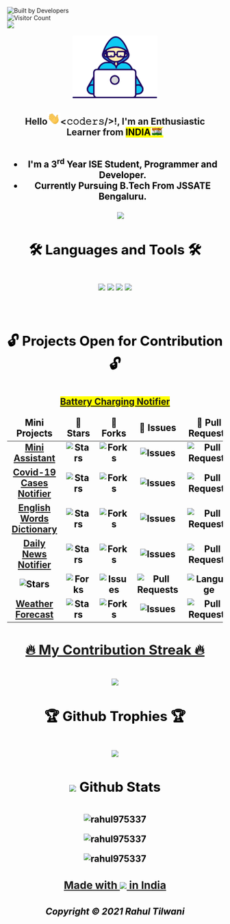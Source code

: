 ![Built by Developers](https://forthebadge.com/images/badges/built-by-developers.svg)  <br/>
![Visitor Count](https://profile-counter.glitch.me/{rahul975337}/count.svg) <br/>
![](https://komarev.com/ghpvc/?username=rahul975337)<br/>

<p align="center">
<img src="https://github.com/rahul975337/rahul975337/blob/master/Content/Programmer.gif" width="200px">
</p>
     
### <h2 align="center">Hello<img src="https://raw.githubusercontent.com/ABSphreak/ABSphreak/master/gifs/Hi.gif" width="30px"><𝚌𝚘𝚍𝚎𝚛𝚜/>!,  I'm an Enthusiastic Learner from <mark>INDIA<mark/><img src="https://github.com/rahul975337/rahul975337/blob/master/Content/flag.gif" width="30px"><h2/>
    
<h4>   
    
- I'm a 3<sup>rd</sup> Year ISE Student, **Programmer** and **Developer**.
- Currently Pursuing **B.Tech From **JSSATE** Bengaluru.**

 
<pre>  <b><a id="raw-url" href="https://drive.google.com/file/d/1jXqAhdVCX7rJlyaaKq8l01jKBpj2N0d-/view?usp=sharing"><img src="https://img.shields.io/badge/DOWNLOAD-RESUME-red.svg?logo=docusign&logoColor=yellow&style=for-the-badge"/></a></b></pre>


### <h2 align="center">🛠️ Languages and Tools 🛠️<h2/>
    
<p align="center">
<code><a href="https://www.python.org/"><img src="https://image.flaticon.com/icons/png/128/174/174854.png"></a></code>
<code><a href="https://en.wikipedia.org/wiki/C_(programming_language)"><img src="https://image.flaticon.com/icons/png/128/732/732190.png"></a></code>
<code><a href="https://html.com/"><img src="https://image.flaticon.com/icons/png/128/136/136530.png"></a></code>
<code><a href="https://github.com/rahul975337/"><img src="https://image.flaticon.com/icons/png/128/1260/1260667.png"></a></code>

</p>
</br>

### <h2 align="center">🔓 Projects Open for Contribution 🔓<h2/> 

<table align="center">
    <thead align="center">
        <tr border: 1px;>
            <td><b>Mini Projects</b></td>
            <td><b>🌟 Stars</b></td>
            <td><b>🍴 Forks</b></td>
            <td><b>🐛 Issues</b></td>
            <td><b>🔔 Pull Requests</b></td>
            <td><b>👨‍💻 Language</b></td>
        </tr>
     </thead>
    <tbody>
         <tr>
            <td><a href="https://github.com/rahul975337/Mini_Assistant"</a><b>Mini Assistant</b></td>
            <td><img alt="Stars"src="https://img.shields.io/github/stars/rahul975337/Mini_Assistant?style=flat-square&labelColor=343b41"/></td>
            <td><img alt="Forks"src="https://img.shields.io/github/forks/rahul975337/Mini_Assistant?style=flat-square&labelColor=343b41"/></td>
            <td><img alt="Issues"src="https://img.shields.io/github/issues/rahul975337/Mini_Assistant?style=flat-square&labelColor=343b41"/></td>
            <td><img alt="Pull Requests"src="https://img.shields.io/github/issues-pr/rahul975337/Mini_Assistant?style=flat-square"/></td>
            <td><img alt="Language"src="https://img.shields.io/github/languages/top/rahul975337/Mini_Assistant?label=Python&style=flat-square"/></td>
        </tr>
        <tr>
            <td><a href="https://github.com/rahul975337/Covid_Cases_Notifier"</a><b>Covid-19 Cases Notifier</b></td>
            <td><img alt="Stars"src="https://img.shields.io/github/stars/rahul975337/Covid_Cases_Notifier?style=flat-square&labelColor=343b41"/></td>
            <td><img alt="Forks"src="https://img.shields.io/github/forks/rahul975337/Covid_Cases_Notifier?style=flat-square&labelColor=343b41"/></td>
            <td><img alt="Issues"src="https://img.shields.io/github/issues/rahul975337/Covid_Cases_Notifier?style=flat-square&labelColor=343b41"/></td>
            <td><img alt="Pull Requests"src="https://img.shields.io/github/issues-pr/rahul975337/Covid_Cases_Notifier?style=flat-square"/></td>
            <td><img alt="Language"src="https://img.shields.io/github/languages/top/rahul975337/Covid_Cases_Notifier?label=Python&style=flat-square"/></td>
        </tr>
        <tr>
            <td><a href="https://github.com/rahul975337/Words_Dictionary"</a><b>English Words Dictionary</b></td>
            <td><img alt="Stars"src="https://img.shields.io/github/stars/rahul975337/Words_Dictionary?style=flat-square&labelColor=343b41"/></td>
            <td><img alt="Forks"src="https://img.shields.io/github/forks/rahul975337/Words_Dictionary?style=flat-square&labelColor=343b41"/></td>
            <td><img alt="Issues"src="https://img.shields.io/github/issues/rahul975337/Words_Dictionary?style=flat-square&labelColor=343b41"/></td>
            <td><img alt="Pull Requests"src="https://img.shields.io/github/issues-pr/rahul975337/Words_Dictionary?style=flat-square"/></td>
            <td><img alt="Language"src="https://img.shields.io/github/languages/top/rahul975337/Words_Dictionary?label=Python&style=flat-square"/></td>
        </tr>
         <tr>
            <td><a href="https://github.com/rahul975337/Daily_News_Notification"</a><b>Daily News Notifier</b></td>
            <td><img alt="Stars"src="https://img.shields.io/github/stars/rahul975337/Daily_News_Notification?style=flat-square&labelColor=343b41"/></td>
            <td><img alt="Forks"src="https://img.shields.io/github/forks/rahul975337/Daily_News_Notification?style=flat-square&labelColor=343b41"/></td>
            <td><img alt="Issues"src="https://img.shields.io/github/issues/rahul975337/Daily_News_Notification?style=flat-square&labelColor=343b41"/></td>
            <td><img alt="Pull Requests"src="https://img.shields.io/github/issues-pr/rahul975337/Daily_News_Notification?style=flat-square"/></td>
            <td><img alt="Language"src="https://img.shields.io/github/languages/top/rahul975337/Daily_News_Notification?label=Python&style=flat-square"/></td>
        </tr>
        <trrahul975337
            <td><a href="https://github.com/rahul975337/Battery_Charge_Notifier"</a><b>Battery Charging Notifier</b></td>
            <td><img alt="Stars"src="https://img.shields.io/github/stars/rahul975337/Battery_Charge_Notifier?style=flat-square&labelColor=343b41"/></td>
            <td><img alt="Forks"src="https://img.shields.io/github/forks/rahul975337/Battery_Charge_Notifier?style=flat-square&labelColor=343b41"/></td>
            <td><img alt="Issues"src="https://img.shields.io/github/issues/rahul975337/Battery_Charge_Notifier?style=flat-square&labelColor=343b41"/></td>
            <td><img alt="Pull Requests"src="https://img.shields.io/github/issues-pr/rahul975337/Battery_Charge_Notifier?style=flat-square"/></td>
            <td><img alt="Language"src="https://img.shields.io/github/languages/top/rahul975337/Battery_Charge_Notifier?label=Python&style=flat-square"/></td>
         </tr>
        <tr>
            <td><a href="https://github.com/rahul975337/Weather_Updates_Notifier"</a><b>Weather Forecast</b></td>
            <td><img alt="Stars"src="https://img.shields.io/github/stars/rahul975337/Weather_Updates_Notifier?style=flat-square&labelColor=343b41"/></td>
            <td><img alt="Forks"src="https://img.shields.io/github/forks/rahul975337/Weather_Updates_Notifier?style=flat-square&labelColor=343b41"/></td>
            <td><img alt="Issues"src="https://img.shields.io/github/issues/rahul975337/Weather_Updates_Notifier?style=flat-square&labelColor=343b41"/></td>
            <td><img alt="Pull Requests"src="https://img.shields.io/github/issues-pr/rahul975337/Weather_Updates_Notifier?style=flat-square"/></td>
            <td><img alt="Language"src="https://img.shields.io/github/languages/top/rahul975337/Weather_Updates_Notifier?label=Python&style=flat-square"/></td>
       </tr>
    </tbody>        
</table>

### <h2 align="center">🔥 My Contribution Streak 🔥<h2/>
<p align="center">
  <a href="https://github.com/rahul975337/github-readme-streak-stats">
    <img src="https://github-readme-streak-stats.herokuapp.com/?user=rahul975337&theme=dark&hide_border=true&background=0D1117&stroke=0000"/>
  </a>
    
### <h2 align="center">🏆 Github Trophies 🏆<h2/>
<p align="center">
  <a href="https://github.com/ryo-ma/github-profile-trophy" target="_blank">
    <img src="https://github-profile-trophy.vercel.app/?username=rahul975337&row=1&column=6&margin-w=8&margin-h=8&theme=gruvbox"/>
  </a>
</p>
    
### <h2 align="center"><img src="https://cutt.ly/KblcWC8"> Github Stats<h2/>   
      
<p align="center">
<img src="https://activity-graph.herokuapp.com/graph?username=rahul975337&theme=xcode" alt="rahul975337" />
</p>

<p align="center">
<img src="https://github-readme-stats.vercel.app/api?username=rahul975337&show_icons=true&theme=dracula" alt="rahul975337" />
</p>

<p align="center">
<img src="https://github-readme-stats.vercel.app/api/top-langs/?username=rahul975337&theme=dracula&layout=compact" alt="rahul975337" />
</p>

### <h3 align="center"><a href="https://github.com/rahul975337">Made with <img src="https://cutt.ly/rblcRTN" width="20px"> in India</a><h3/>
    
<p align="center"><i>Copyright &copy; 2021 Rahul Tilwani</i></p>
